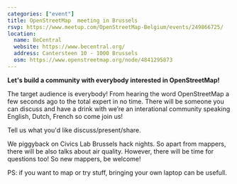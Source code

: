 ```yaml
---
categories: ["event"]
title: OpenStreetMap  meeting in Brussels
rsvp: https://www.meetup.com/OpenStreetMap-Belgium/events/249866725/
location:
  name: BeCentral
  website: https://www.becentral.org/
  address: Cantersteen 10 - 1000 Brussels
  osm: https://www.openstreetmap.org/node/4841295873
---
```


**Let's build a community with everybody interested in OpenStreetMap!**

The target audience is everybody! From hearing the word OpenStreetMap a few seconds ago to the total expert in no time. There will be someone you can discuss and have a drink with we’re an interational community speaking English, Dutch, French so come join us!

Tell us what you'd like discuss/present/share.

We piggyback on Civics Lab Brussels hack nights. So apart from mappers, there will be also talks about air quality. However, there will be time for questions too! So new mappers, be welcome!

PS: if you want to map or try stuff, bringing your own laptop can be usefull.
